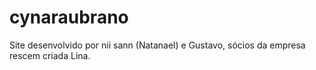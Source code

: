 # cynaraubrano
Site desenvolvido por nii sann (Natanael) e Gustavo, sócios da empresa rescem criada Lina.
